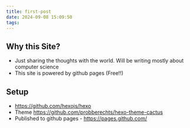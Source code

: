```yaml
---
title: first-post
date: 2024-09-08 15:09:50
tags:
---
```


## Why this Site?

- Just sharing the thoughts with the world. Will be writing mostly about computer science
- This site is powered by github pages (Free!!)

## Setup
- https://github.com/hexojs/hexo
- Theme https://github.com/probberechts/hexo-theme-cactus
- Published to github pages - https://pages.github.com/
